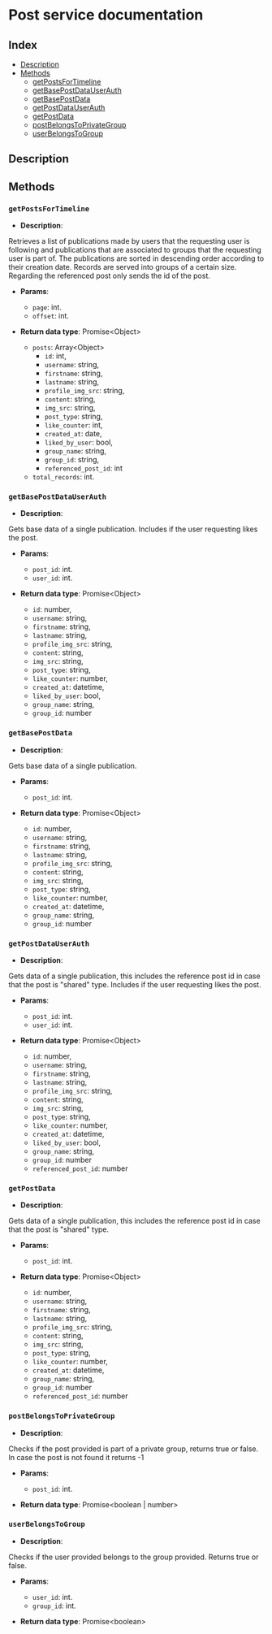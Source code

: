 # Post service documentation

## Index

* [Description](#description)
* [Methods](#methods)
  * [getPostsForTimeline](#getpostsfortimeline)
  * [getBasePostDataUserAuth](#getbasepostdatauserauth)
  * [getBasePostData](#getbasepostdata)
  * [getPostDataUserAuth](#getpostdatauserauth)
  * [getPostData](#getpostdata)
  * [postBelongsToPrivateGroup](#postbelongstoprivategroup)
  * [userBelongsToGroup](#userbelongstogroup)

## Description

## Methods

### `getPostsForTimeline`

* **Description**: 

Retrieves a list of publications made by users that the requesting user is following and publications 
that are associated to groups that the requesting user is part of. The publications are sorted in 
descending order according to their creation date. Records are served into groups of a certain size. Regarding the referenced post only sends the id of the post.

* **Params**:

  * `page`: int.
  * `offset`: int.

* **Return data type**: Promise\<Object>
  * `posts`: Array\<Object>
    * `id`: int,
    * `username`: string,
    * `firstname`: string,
    * `lastname`: string,
    * `profile_img_src`: string,
    * `content`: string,
    * `img_src`: string,
    * `post_type`: string,
    * `like_counter`: int,
    * `created_at`: date,
    * `liked_by_user`: bool,
    * `group_name`: string,
    * `group_id`: string,
    * `referenced_post_id`: int
  * `total_records`: int.

### `getBasePostDataUserAuth`

* **Description**: 

Gets base data of a single publication. 
Includes if the user requesting likes the post.

* **Params**:

  * `post_id`: int.
  * `user_id`: int.

* **Return data type**: Promise\<Object>
  * `id`: number,
  * `username`: string,
  * `firstname`: string,
  * `lastname`: string,
  * `profile_img_src`: string,
  * `content`: string,
  * `img_src`: string,
  * `post_type`: string,
  * `like_counter`: number,
  * `created_at`: datetime,
  * `liked_by_user`: bool,
  * `group_name`: string,
  * `group_id`: number

### `getBasePostData`

* **Description**: 

Gets base data of a single publication. 

* **Params**:

  * `post_id`: int.

* **Return data type**: Promise\<Object>
  * `id`: number,
  * `username`: string,
  * `firstname`: string,
  * `lastname`: string,
  * `profile_img_src`: string,
  * `content`: string,
  * `img_src`: string,
  * `post_type`: string,
  * `like_counter`: number,
  * `created_at`: datetime,
  * `group_name`: string,
  * `group_id`: number

### `getPostDataUserAuth`

* **Description**: 

Gets data of a single publication, this includes the reference post id in case that the post 
is "shared" type.
Includes if the user requesting likes the post.

* **Params**:

  * `post_id`: int.
  * `user_id`: int.

* **Return data type**: Promise\<Object>
  * `id`: number,
  * `username`: string,
  * `firstname`: string,
  * `lastname`: string,
  * `profile_img_src`: string,
  * `content`: string,
  * `img_src`: string,
  * `post_type`: string,
  * `like_counter`: number,
  * `created_at`: datetime,
  * `liked_by_user`: bool,
  * `group_name`: string,
  * `group_id`: number
  * `referenced_post_id`: number

### `getPostData`

* **Description**: 

Gets data of a single publication, this includes the reference post id in case that the post 
is "shared" type.

* **Params**:

  * `post_id`: int.

* **Return data type**: Promise\<Object>
  * `id`: number,
  * `username`: string,
  * `firstname`: string,
  * `lastname`: string,
  * `profile_img_src`: string,
  * `content`: string,
  * `img_src`: string,
  * `post_type`: string,
  * `like_counter`: number,
  * `created_at`: datetime,
  * `group_name`: string,
  * `group_id`: number
  * `referenced_post_id`: number

### `postBelongsToPrivateGroup`

* **Description**: 

Checks if the post provided is part of a private group, returns true or false. 
In case the post is not found it returns -1

* **Params**:

  * `post_id`: int.

* **Return data type**: Promise\<boolean | number>

### `userBelongsToGroup`

* **Description**: 

Checks if the user provided belongs to the group provided.
Returns true or false.

* **Params**:

  * `user_id`: int.
  * `group_id`: int.

* **Return data type**: Promise\<boolean>
